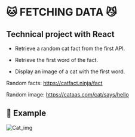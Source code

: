 # 🐱 FETCHING DATA 😼

## Technical project with React

* Retrieve a random cat fact from the first API.

* Retrieve the first word of the fact.

* Display an image of a cat with the first word.

Random facts: https://catfact.ninja/fact

Random image: https://cataas.com/cat/says/hello

## 🔎 Example

![Cat_img](/img/cat.PNG)
